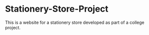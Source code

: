 # Stationery-Store-Project
This is a website for a stationery store developed as part of a college project.  
